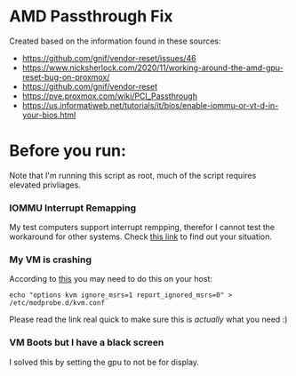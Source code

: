 # AMD Passthrough Fix
Created based on the information found in these sources:
- https://github.com/gnif/vendor-reset/issues/46
- https://www.nicksherlock.com/2020/11/working-around-the-amd-gpu-reset-bug-on-proxmox/
- https://github.com/gnif/vendor-reset
- https://pve.proxmox.com/wiki/PCI_Passthrough
- https://us.informatiweb.net/tutorials/it/bios/enable-iommu-or-vt-d-in-your-bios.html

# Before you run:
Note that I'm running this script as root, much of the script requires elevated privliages.

### IOMMU Interrupt Remapping
My test computers support interrupt rempping, therefor I cannot test the workaround for other systems.
Check [this link](https://pve.proxmox.com/wiki/PCI_Passthrough#Verify_IOMMU_interrupt_remapping_is_enabled) to find out your situation.

### My VM is crashing
According to [this](https://pve.proxmox.com/wiki/PCI_Passthrough#Tips) you may need to do this on your host:
```
echo "options kvm ignore_msrs=1 report_ignored_msrs=0" > /etc/modprobe.d/kvm.conf
```
Please read the link real quick to make sure this is *actually* what you need :)

### VM Boots but I have a black screen
I solved this by setting the gpu to not be for display.